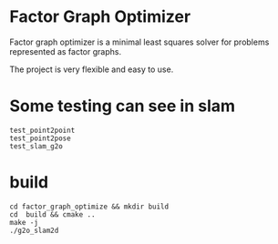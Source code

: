# Factor Graph Optimizer

Factor graph optimizer is a minimal least squares solver for problems represented as factor graphs.

The project is very flexible and easy to use.

# Some testing can see in slam

```
test_point2point
test_point2pose
test_slam_g2o
```

# build

```
cd factor_graph_optimize && mkdir build
cd  build && cmake ..
make -j
./g2o_slam2d
```

